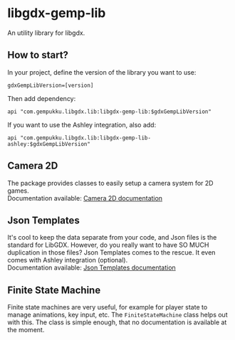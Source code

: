 # libgdx-gemp-lib
An utility library for libgdx.

## How to start?
In your project, define the version of the library you want to use:
```
gdxGempLibVersion=[version]
```
Then add dependency:
```
api "com.gempukku.libgdx.lib:libgdx-gemp-lib:$gdxGempLibVersion"
```
If you want to use the Ashley integration, also add:
```
api "com.gempukku.libgdx.lib:libgdx-gemp-lib-ashley:$gdxGempLibVersion"
```

## Camera 2D
The package provides classes to easily setup a camera system for 2D games.  
Documentation available: [Camera 2D documentation](https://github.com/MarcinSc/libgdx-gemp-lib/wiki/Camera-2D)

## Json Templates
It's cool to keep the data separate from your code, and Json files is the standard for LibGDX. However,
do you really want to have SO MUCH duplication in those files? Json Templates comes to the rescue. It 
even comes with Ashley integration (optional).  
Documentation available: [Json Templates documentation](https://github.com/MarcinSc/libgdx-gemp-lib/wiki/Json-Templates)

## Finite State Machine
Finite state machines are very useful, for example for player state to manage animations, key input, etc.
The `FiniteStateMachine` class helps out with this. The class is simple enough, that no documentation
is available at the moment.
